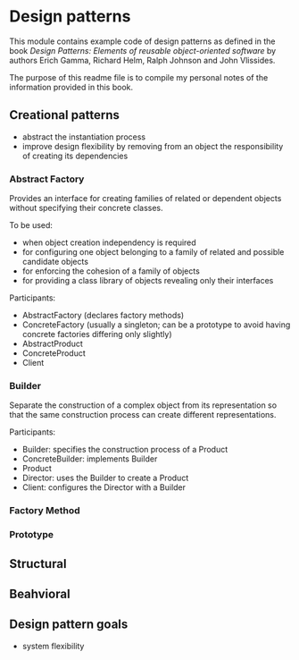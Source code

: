 # Design patterns

This module contains example code of design patterns as defined in the book *Design Patterns: Elements of reusable
object-oriented software*
by authors Erich Gamma, Richard Helm, Ralph Johnson and John Vlissides.

The purpose of this readme file is to compile my personal notes of the information provided in this book.

## Creational patterns

<ul>
<li>abstract the instantiation process</li>
<li>improve design flexibility by removing from an object the responsibility of creating its dependencies</li>
</ul>

### Abstract Factory

Provides an interface for creating families of related or dependent objects without specifying their concrete classes.

To be used:
<ul>
<li>when object creation independency is required</li>
<li>for configuring one object belonging to a family of related and possible candidate objects</li>
<li>for enforcing the cohesion of a family of objects</li>
<li>for providing a class library of objects revealing only their interfaces</li>
</ul>

Participants:
<ul>
<li>AbstractFactory (declares factory methods)</li>
<li>ConcreteFactory (usually a singleton; can be a prototype to avoid having concrete factories differing only slightly)</li>
<li>AbstractProduct</li>
<li>ConcreteProduct</li>
<li>Client</li>
</ul>

### Builder

Separate the construction of a complex object from its representation so that the same construction process can create
different representations.

Participants:
<ul>
<li>Builder: specifies the construction process of a Product</li>
<li>ConcreteBuilder: implements Builder</li>
<li>Product</li>
<li>Director: uses the Builder to create a Product</li>
<li>Client: configures the Director with a Builder</li>
</ul>

### Factory Method

### Prototype

## Structural

## Beahvioral

## Design pattern goals

<ul>
<li>system flexibility</li>
</ul>